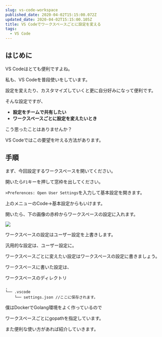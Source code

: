 ```yaml
---
slug: vs-code-workspace
published_date: 2020-04-02T15:15:00.072Z
updated_date: 2020-04-02T15:15:00.105Z
title: VS Codeでワークスペースごとに設定を変える
tags:
  - VS Code
---
```

## はじめに

VS Codeはとても便利ですよね。

私も、VS Codeを普段使いをしています。

設定を変えたり、カスタマイズしていくと更に自分好みになって便利です。

そんな設定ですが、

* **設定をチームで共有したい**
* **ワークスペースごとに設定を変えたいとき**

こう思ったことはありませんか？

VS Codeではこの要望を叶える方法があります。

## 手順

まず、今回設定するワークスペースを開いてください。

開いたら‍­`F1`キーを押して窓枠を出してください。

`>Preferences: Open User Settings`を入力して基本設定を開きます。

上のメニューのCode->基本設定からもいけます。

開いたら、下の画像の赤枠からワークスペースの設定に入れます。

![](http://35.222.151.25/wp-content/uploads/2018/08/vscode-workspace-1024x435.png)

ワークスペースの設定はユーザー設定を上書きします。

汎用的な設定は、ユーザー設定に。

ワークスペースごとに変えたい設定はワークスペースの設定に書きましょう。

ワークスペースに書いた設定は、

ワークスペースのディレクトリ

```
.
└── .vscode
    └── settings.json //ここに保存されます。
```

僕はDockerでGolang環境をよく作っているので

ワークスペースごとにgopathを指定しています。

また便利な使い方があれば紹介していきます。